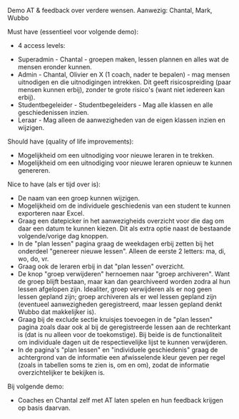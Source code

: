 Demo AT & feedback over verdere wensen.
Aanwezig: Chantal, Mark, Wubbo

Must have (essentieel voor volgende demo):

- 4 access levels:

* Superadmin - Chantal - groepen maken, lessen plannen en alles wat de mensen eronder kunnen.
* Admin - Chantal, Olivier en X (1 coach, nader te bepalen) - mag mensen uitnodigen en die uitnodigingen intrekken. Dit geeft risicospreiding (paar mensen kunnen erbij), zonder te grote risico's (want niet iedereen kan erbij).
* Studentbegeleider - Studentbegeleiders - Mag alle klassen en alle geschiedenissen inzien.
* Leraar - Mag alleen de aanwezigheden van de eigen klassen inzien en wijzigen.

Should have (quality of life improvements):

- Mogelijkheid om een uitnodiging voor nieuwe leraren in te trekken.
- Mogelijkheid om een uitnodiging voor nieuwe leraren opnieuw te kunnen genereren.

Nice to have (als er tijd over is):

- De naam van een groep kunnen wijzigen.
- Mogelijkheid om de individuele geschiedenis van een student te kunnen exporteren naar Excel.
- Graag een datepicker in het aanwezigheids overzicht voor die dag om daar een datum te kunnen kiezen. Dit als extra optie naast de bestaande volgende/vorige dag knoppen.
- In de "plan lessen" pagina graag de weekdagen erbij zetten bij het onderdeel "genereer nieuwe lessen". Alleen de eerste 2 letters: ma, di, wo, do, vr.
- Graag ook de leraren erbij in dat "plan lessen" overzicht.
- De knop "groep verwijderen" hernoemen naar "groep archiveren". Want de groep blijft bestaan, maar kan dan gearchiveerd worden zodra al hun lessen afgelopen zijn. Idealiter, groep verwijderen als er nog geen lessen gepland zijn; groep archiveren als er wel lessen gepland zijn (eventueel aanwezigheden geregistreerd, maar lessen gepland denkt Wubbo dat makkelijker is).
- Graag bij de exclude sectie kruisjes toevoegen in de "plan lessen" pagina zoals daar ook al bij de geregistreerde lessen aan de rechterkant is (dat is nu alleen voor de toekomstige). Bij beide is de functionaliteit om individuale dagen uit de respectievelijke lijst te kunnen verwijderen.
- In de pagina's "plan lessen" en "individuele geschiedenis" graag de achtergrond van de informatie een afwisselende kleur geven per regel (zoals in tabellen soms te zien is, om en om), zodat de informatie overzichtelijker te bekijken is.

Bij volgende demo:

- Coaches en Chantal zelf met AT laten spelen en hun feedback krijgen op basis daarvan.

